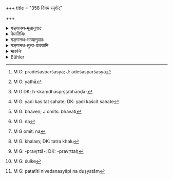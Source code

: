 +++
title = "358 स्त्रियं स्पृशेद्"

+++

<details><summary>गङ्गानथ-मूलानुवादः</summary>

If one touches a woman in an improper place, or condones it when touched by her,—all this, when done with mutual consent, has been declared to be ‘adultery’—(358)
</details>

<details><summary>मेधातिथिः</summary>

अदेशस्पर्शस् तु[^१९८] यत्र विनैव तत्स्पर्शनं गमनागमनादि संसिध्यति । महाजनसंकुले न दोषः । तथा[^१९९] शरीरावयवो ऽपि देशः । तत्र हस्तस्कन्धधृतभाण्डावरोपणे[^२००] तत्स्पर्शे न दोषः । ओष्ठचिबुकस्तनादिषु दोषः । तया वा स्तनादिस्पर्षेनोत्पीडितो यदि तत् सहते[^२०१] "भवति[^२०२] मा[^२०३] कार्षीः" इत्यादिना न[^२०४] प्रतिषेधति । **परस्परस्यानुमते** मतिपूर्वम् एतस्मिन्न् अकृते न दोषो ऽयम् । न पुनः कर्मादौ । स्खलन्ती[^२०५] पुरुषं कण्ठे ऽवलंबते, पुरुषो वा स्तनान्तरे स्त्रियम्, तद्धस्तगृहीतद्रव्यादानप्रवृत्तौ,[^२०६] शुष्के[^२०७] पतिष्यामीति कर्द्दमे पततीतिवत्, ताव् अपि न दुष्येताम्[^२०८] ॥ ८.३५८ ॥


[^२०८]:
     M G: patatīti nivedanasyāpi na duṣyatām


[^२०७]:
     M G: śulke


[^२०६]:
     M G: -pravṛttā-; DK: -pravṛttaḥ


[^२०५]:
     M G: khalaṃ; DK: tatra khalu


[^२०४]:
     M G omit: na


[^२०३]:
     M G: na


[^२०२]:
     M G: bhaven; J omits: bhavati


[^२०१]:
     M G: yadi kas tat sahate; DK: yadi kaścit sahate 


[^२००]:
     M G DK: h-skaṃdhaspṛṣṭabhāṇḍā-


[^१९९]:
     M G: yathā


[^१९८]:
     M G: pradeśasparśasya; J: adeśasparśasya
</details>

<details><summary>गङ्गानथ-भाष्यानुवादः</summary>

‘*Improper place*,’ for touching, would he one where the man could pass along without touching the woman; there would he no harm in large crowds.

Or ‘*place*’ may stand f or *part of the body*. There can be no wrong in the man happening to touch the hands, or the shoulder, or the back, when taking down a load from her head: whereas it would be very wrong to touch her lips or chin or breasts and such other parts.

Or, when touched by her, pressed with her breasts for instance, if the man does not resent it, by saying ‘do not do this.’

‘*By mutual consent*’;—the act is wrong only when done intentionally; and not if he touches her during sacrificial and other performances,—when, for instance, the woman hangs by the neck of the man, or when the man touches the woman between her breasts, or when he touches her when taking something from her hands and so forth. This being due to chance,—just like the case where one desiring to fall back upon dry ground, falls in mud,—the parties incur no guilt at all.—(358)
</details>

<details><summary>गङ्गानथ-तुल्य-वाक्यानि</summary>

**(verses 8.357-358)**

See Comparative notes for [Verse 8.357].
</details>

<details><summary>भारुचिः</summary>

सर्व एवैते संग्रहणे समावेदितव्याः यथोक्ताः परार्थाः स्त्रियश् चतुर्मात्रैः श्लोकैः, न तु संग्रहणम् एव च । यतो नैषां संग्रहणसमो दण्डः स्यात् । तदुक्तं अपराधं परिज्ञायेति । अथ तु सर्वेष्व् एतेषु संग्रहणदण्डः कल्प्यते, संपूर्णे किं करिष्यति, न विषमसमीकरणं न्याय्यम् ॥ ८.३५७ ॥
</details>

<details><summary>Bühler</summary>

358	If one touches a woman in a place (which ought) not (to be touched) or allows (oneself to be touched in such a spot), all (such acts done) with mutual consent are declared (to be) adulterous (samgrahana).
</details>
